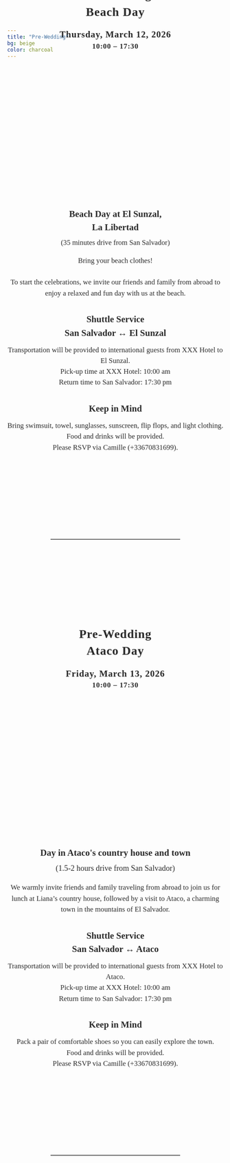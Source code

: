 ```yaml
---
title: "Pre-Wedding"
bg: beige
color: charcoal
---
```

<div id="Pre-Wedding" style="padding-top: 0px; margin-top: -250px;"> <!-- avoid empty space after auto-scrolling -->

<div style="margin-top: 80px;"></div>   <!-- add blank space above -->

<!-- Date & Location -->
<div style="
  text-align: center;
  margin: 0 20px 40px 20px;
  font-family: 'Playfair Display', serif;
  color: #2C2C2C;                          
  letter-spacing: 1px;
  line-height: 1.4;
  text-shadow: 0.5px 0.5px 1px rgba(0,0,0,0.1);
">
  <strong>
    <span style="font-size: 2em;">Pre-Wedding<br>Beach Day</span><br>
    <br>
    <span style="font-size: 1.5em;">Thursday, March 12, 2026</span><br>
    <span style="font-size: 1.2em;">10:00 – 17:30</span>
  </strong>
</div>

<!-- photo of the beach location -->
<div style="
  width: 100%;
  aspect-ratio: 16 / 9;
  background: url('/assets/img/beach_pool_cut.png') no-repeat center center;
  background-size: cover;
  border-radius: 8px; /* optional: soften corners */
">
</div>


<!-- Beach Day Info -->
<div style="
  color: #2C2C2C;
  font-family: 'Playfair Display', serif;
  line-height: 1.5;
  text-align: center;
  max-width: 700px;
  margin: 40px auto;
">

  <!-- Beach Day Title -->
  <strong>
    <div style="font-size: 1.5em; margin-bottom: 0.3em;">
      Beach Day at El Sunzal, <br> La Libertad
    </div>
  </strong>
  <div style="font-size: 1.2em; margin-bottom: 1em;">
    (35 minutes drive from San Salvador)
  </div>

  <!-- Intro Text -->
  <div style="font-size: 1.2em; margin-bottom: 2em;">
    Bring your beach clothes! <br><br>
    To start the celebrations, we invite our friends and family from abroad to enjoy a relaxed and fun day with us at the beach.
  </div>

  <!-- Shuttle Service Info -->
  <strong>
    <div style="font-size: 1.5em; margin-bottom: 0.5em;">
      Shuttle Service <br> San Salvador &#8596; El Sunzal
    </div>
  </strong>
  <div style="font-size: 1.2em; margin-bottom: 2em;">
    Transportation will be provided to international guests from XXX Hotel to El Sunzal. <br>
    Pick-up time at XXX Hotel: 10:00 am <br>
    Return time to San Salvador: 17:30 pm
  </div>

  <!-- Keep in Mind -->
  <strong>
    <div style="font-size: 1.5em; margin-bottom: 0.5em;">
      Keep in Mind
    </div>
  </strong>
  <div style="font-size: 1.2em;">
    Bring swimsuit, towel, sunglasses, sunscreen, flip flops, and light clothing. <br>
    Food and drinks will be provided. <br>
    Please RSVP via Camille (+33670831699).
  </div>

</div>







<div style="margin-top: 200px;"></div>   <!-- add blank space above -->
<hr style="border: none; border-top: 1px solid #aaa; margin: 40px auto; width: 60%;">
<div style="margin-top: 200px;"></div>   <!-- add blank space above -->








<!-- Date & Location -->
<div style="
  text-align: center;
  margin: 0 20px 40px 20px;
  font-family: 'Playfair Display', serif;
  color: #2C2C2C;                          
  letter-spacing: 1px;
  line-height: 1.4;
  text-shadow: 0.5px 0.5px 1px rgba(0,0,0,0.1);
">
  <strong>
    <span style="font-size: 2em;">Pre-Wedding<br>Ataco Day</span><br>
    <br>
    <span style="font-size: 1.5em;">Friday, March 13, 2026</span><br>
    <span style="font-size: 1.2em;">10:00 – 17:30</span>
  </strong>
</div>

<!-- photo of the location -->
<div style="
  width: 100%;
  aspect-ratio: 16 / 9;
  background: url('/assets/img/ataco.jpg') no-repeat center center;
  background-size: cover;
  border-radius: 8px; /* optional: soften corners */
">
</div>


<!-- Ataco Day Info -->
<div style="
  color: #2C2C2C;
  font-family: 'Playfair Display', serif;
  line-height: 1.5;
  text-align: center;
  max-width: 700px;
  margin: 40px auto;
">

  <!-- Ataco Day Title -->
  <strong>
    <div style="font-size: 1.5em; margin-bottom: 0.3em;">
      Day in Ataco's country house and town
    </div>
  </strong>
  <div style="font-size: 1.3em; margin-bottom: 1em;">
    (1.5-2 hours drive from San Salvador)
  </div>

  <!-- Intro Text -->
  <div style="font-size: 1.2em; margin-bottom: 2em;">
    We warmly invite friends and family traveling from abroad to join us for lunch at Liana’s country house, followed by a visit to Ataco, a charming town in the mountains of El Salvador.
  </div>

  <!-- Shuttle Service Info -->
  <strong>
    <div style="font-size: 1.5em; margin-bottom: 0.5em;">
      Shuttle Service <br> San Salvador &#8596; Ataco
    </div>
  </strong>
  <div style="font-size: 1.2em; margin-bottom: 2em;">
    Transportation will be provided to international guests from XXX Hotel to Ataco. <br>
    Pick-up time at XXX Hotel: 10:00 am <br>
    Return time to San Salvador: 17:30 pm
  </div>

  <!-- Keep in Mind -->
  <strong>
    <div style="font-size: 1.5em; margin-bottom: 0.5em;">
      Keep in Mind
    </div>
  </strong>
  <div style="font-size: 1.2em;">
    Pack a pair of comfortable shoes so you can easily explore the town.<br>
    Food and drinks will be provided.<br>
    Please RSVP via Camille (+33670831699).
  </div>

</div>

<div style="margin-top: 200px;"></div>   <!-- add blank space above -->
<hr style="border: none; border-top: 1px solid #aaa; margin: 40px auto; width: 60%;">